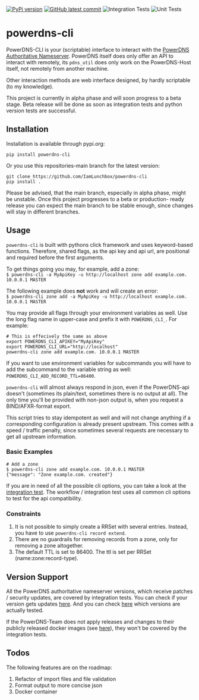 [![PyPi version](https://badgen.net/pypi/v/powerdns-cli/)](ttps://pypi.org/project/powerdns-cli/)
[![GitHub latest commit](https://badgen.net/github/last-commit/IamLunchbox/powerdns-cli)](https://github.com/IamLunchbox/powerdns-cli/commits)
![Integration Tests](https://github.com/IamLunchbox/powerdns-cli/actions/workflows/integration.yml/badge.svg)
![Unit Tests](https://github.com/IamLunchbox/powerdns-cli/actions/workflows/unit.yml/badge.svg)

# powerdns-cli
PowerDNS-CLI is your (scriptable) interface to interact with the
[PowerDNS Authoritative Nameserver](https://doc.powerdns.com/authoritative/). PowerDNS itself does only offer an 
API to interact with remotely, its `pdns_util` does only work on the PowerDNS-Host
itself, not remotely from another machine.

Other interaction methods are web interface designed, by hardly scriptable (to 
my knowledge).

This project is currently in alpha phase and will soon progress to a beta stage.
Beta release will be done as soon as integration tests and python version tests
are successful.

## Installation
Installation is available through pypi.org:

`pip install powerdns-cli`

Or you use this repositories-main branch for the latest version:

```shell
git clone https://github.com/IamLunchbox/powerdns-cli
pip install .
```

Please be advised, that the main branch, especially in alpha phase, might be
unstable. Once this project progresses to a beta or production-
ready release you can expect the main branch to be stable enough, since changes will
stay in different branches.

## Usage
`powerdns-cli` is built with pythons click framework and uses keyword-based functions.
Therefore, shared flags, as the api key and api url, are positional and required before the
first arguments.

To get things going you may, for example, add a zone:  
`$ powerdns-cli -a MyApiKey -u http://localhost zone add example.com. 10.0.0.1 MASTER`

The following example does **not** work and will create an error:  
`$ powerdns-cli zone add -a MyApiKey -u http://localhost example.com. 10.0.0.1 MASTER`


You may provide all flags through your environment variables as well. Use the long
flag name in upper-case and prefix it with `POWERDNS_CLI_`. For example:

```shell
# This is effecively the same as above
export POWERDNS_CLI_APIKEY="MyApiKey"
export POWERDNS_CLI_URL="http://localhost"
powerdns-cli zone add example.com. 10.0.0.1 MASTER
```

If you want to use environment variables for subcommands you will have to add
the subcommand to the variable string as well:  
`POWERDNS_CLI_ADD_RECORD_TTL=86400`.

`powerdns-cli` will almost always respond in json, even if the PowerDNS-api doesn't
(sometimes its plain/text, sometimes there is no output at all).
The only time you'll be provided with non-json output is, when you request a
BIND/AFXR-format export.

This script tries to stay idempotent as well and will not change anything
if a corresponding configuration is already present upstream.
This comes with a speed / traffic penalty, since sometimes several requests are
necessary to get all upstream information.

### Basic Examples
```shell
# Add a zone
$ powerdns-cli zone add example.com. 10.0.0.1 MASTER
{"message": "Zone example.com. created"}
```

If you are in need of all the possible cli options, you can take a look
at the [integration test](https://github.com/IamLunchbox/powerdns-cli/blob/main/.github/workflows/integration.yml).
The workflow / integration test uses all common cli options to test for the api compatibility.

### Constraints

1. It is not possible to simply create a RRSet with several entries. Instead, you have to
   use `powerdns-cli record extend`.
2. There are no guardrails for removing records from a zone, only for removing a zone altogether.
3. The default TTL is set to 86400. The ttl is set per RRSet (name:zone:record-type).

## Version Support
All the PowerDNS authoritative nameserver versions, which receive
patches / security updates, are covered by integration tests. You can check if
your version gets updates [here](https://doc.powerdns.com/authoritative/appendices/EOL.html).
And you can check [here](https://github.com/IamLunchbox/powerdns-cli/blob/main/.github/workflows/integration.yml) which versions are actually tested.

If the PowerDNS-Team does not apply releases and changes to their publicly
released docker images (see [here](https://hub.docker.com/r/powerdns/)), they
won't be covered by the integration tests.

## Todos
The following features are on the roadmap:
1. Refactor of import files and file validation
2. Format output to more concise json
3. Docker container
